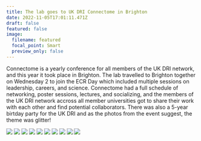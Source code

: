```yaml
---
title: The lab goes to UK DRI Connectome in Brighton
date: 2022-11-05T17:01:11.471Z
draft: false
featured: false
image:
  filename: featured
  focal_point: Smart
  preview_only: false
---
```

Connectome is a yearly conference for all members of the UK DRI network, and this year it took place in Brighton. The lab travelled to Brighton together on Wednesday 2 to join the ECR Day which included multiple sessions on leadership, careers, and science. Connectome had a full schedule of networking, poster sessions, lectures, and socializing, and the members of the UK DRI network accross all member universities got to share their work with each other and find potential collaborators. There was also a 5-year birtday party for the UK DRI and as the photos from the event suggest, the theme was glitter!

![](connectome_1.jpg)
![](connectome_2.jpg)
![](connectome_3.jpg)
![](connectome_4.jpg)
![](connectome_5.jpg)
![](connectome_6.jpg)
![](connectome_7.jpg)
![](connectome_8.jpg)
![](connectome_9.jpg)
![](connectome_10.jpg)

